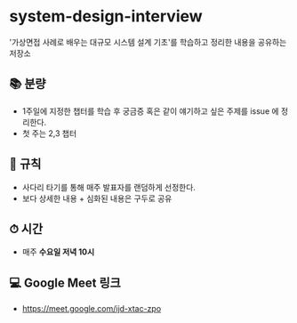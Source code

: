 # system-design-interview
'가상면접 사례로 배우는 대규모 시스템 설계 기초'를 학습하고 정리한 내용을 공유하는 저장소

## 📚 분량
- 1주일에 지정한 챕터를 학습 후 궁금증 혹은 같이 얘기하고 싶은 주제를 issue 에 정리한다.
- 첫 주는 2,3 챕터

## 📍 규칙
- 사다리 타기를 통해 매주 발표자를 랜덤하게 선정한다.
- 보다 상세한 내용 + 심화된 내용은 구두로 공유

## ⏱ 시간
- 매주 **수요일 저녁 10시**

## 💻 Google Meet 링크
- https://meet.google.com/ijd-xtac-zpo
